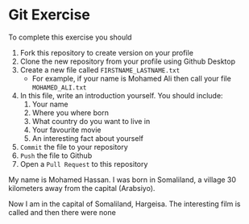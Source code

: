 # Git Exercise

To complete this exercise you should

1. Fork this repository to create version on your profile
2. Clone the new repository from your profile using Github Desktop
3. Create a new file called `FIRSTNAME_LASTNAME.txt`
   - For example, if your name is Mohamed Ali then call your file `MOHAMED_ALI.txt`
4. In this file, write an introduction yourself. You should include:
   1. Your name
   2. Where you where born
   3. What country do you want to live in
   4. Your favourite movie
   5. An interesting fact about yourself
5. `Commit` the file to your repository
6. `Push` the file to Github
7. Open a `Pull Request` to this repository

My name is Mohamed Hassan. I was born in Somaliland, a village  30 kilometers away from the capital (Arabsiyo).

Now I am in the capital of Somaliland, Hargeisa. The interesting  film is called and then there were none
